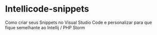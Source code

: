 # Intellicode-snippets
Como criar seus Snippets no Visual Studio Code e personalizar para que fique semelhante ao Intellij / PHP Storm
